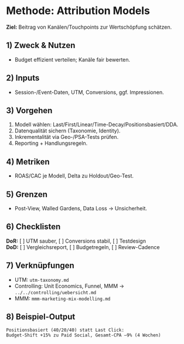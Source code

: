 # Methode: Attribution Models

**Ziel:** Beitrag von Kanälen/Touchpoints zur Wertschöpfung schätzen.

## 1) Zweck & Nutzen
- Budget effizient verteilen; Kanäle fair bewerten.

## 2) Inputs
- Session-/Event-Daten, UTM, Conversions, ggf. Impressionen.

## 3) Vorgehen
1. Modell wählen: Last/First/Linear/Time-Decay/Positionsbasiert/DDA.  
2. Datenqualität sichern (Taxonomie, Identity).  
3. Inkrementalität via Geo-/PSA-Tests prüfen.  
4. Reporting + Handlungsregeln.

## 4) Metriken
- ROAS/CAC je Modell, Delta zu Holdout/Geo-Test.

## 5) Grenzen
- Post-View, Walled Gardens, Data Loss → Unsicherheit.

## 6) Checklisten
**DoR:** [ ] UTM sauber, [ ] Conversions stabil, [ ] Testdesign  
**DoD:** [ ] Vergleichsreport, [ ] Budgetregeln, [ ] Review-Cadence

## 7) Verknüpfungen
- UTM: `utm-taxonomy.md`  
- Controlling: Unit Economics, Funnel, MMM → `../../controlling/uebersicht.md`  
- MMM: `mmm-marketing-mix-modelling.md`

## 8) Beispiel-Output
```text
Positionsbasiert (40/20/40) statt Last Click:
Budget-Shift +15% zu Paid Social, Gesamt-CPA –9% (4 Wochen)
```
